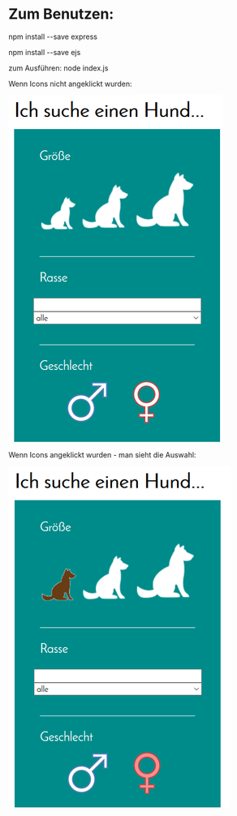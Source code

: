 # Zum Benutzen:

npm install --save express

npm install --save ejs

zum Ausführen: node index.js



Wenn Icons nicht angeklickt wurden:

![alt text](assets/screenshots/suche1_unselected.png "Description goes here")
 

Wenn Icons angeklickt wurden - man sieht die Auswahl:

![alt text](assets/screenshots/suche1_selected.png "Description goes here")
